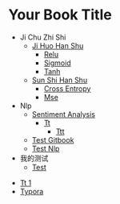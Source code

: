# Your Book Title

- Ji Chu Zhi Shi
  - [Ji Huo Han Shu](book/ji-chu-zhi-shi/ji-huo-han-shu/README.md)
    * [Relu](book/ji-chu-zhi-shi/ji-huo-han-shu/relu.md)
    * [Sigmoid](book/ji-chu-zhi-shi/ji-huo-han-shu/sigmoid.md)
    * [Tanh](book/ji-chu-zhi-shi/ji-huo-han-shu/tanh.md)
  - [Sun Shi Han Shu](book/ji-chu-zhi-shi/sun-shi-han-shu/README.md)
    * [Cross Entropy](book/ji-chu-zhi-shi/sun-shi-han-shu/cross_entropy.md)
    * [Mse](book/ji-chu-zhi-shi/sun-shi-han-shu/mse.md)
- Nlp
  - [Sentiment Analysis](book/nlp/sentiment-analysis/README.md)
    - [Tt](book/nlp/sentiment-analysis/tt/README.md)
      * [Ttt](book/nlp/sentiment-analysis/tt/ttt.md)
  * [Test Gitbook](book/nlp/test_gitbook.md)
  * [Test Nlp](book/nlp/test_nlp.md)
- 我的测试
  * [Test](book/我的测试/test.md)
* [Tt 1](book/tt1.md)
* [Typora](book/typora.md)
